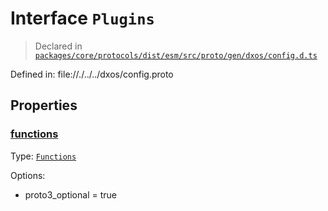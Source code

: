 # Interface `Plugins`
> Declared in [`packages/core/protocols/dist/esm/src/proto/gen/dxos/config.d.ts`]()

Defined in:
   file://./../../dxos/config.proto

## Properties
### [functions]()
Type: <code>[Functions](/api/@dxos/config/interfaces/Functions)</code>

Options:
  - proto3_optional = true
